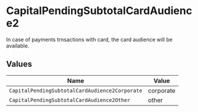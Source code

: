 # CapitalPendingSubtotalCardAudience2

In case of payments trnsactions with card, the card audience will be available.


## Values

| Name                                           | Value                                          |
| ---------------------------------------------- | ---------------------------------------------- |
| `CapitalPendingSubtotalCardAudience2Corporate` | corporate                                      |
| `CapitalPendingSubtotalCardAudience2Other`     | other                                          |